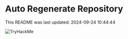 # Auto Regenerate Repository

This README was last updated: 2024-09-24 10:44:44

 ![TryHackMe](https://tryhackme.com/badge/533634)
